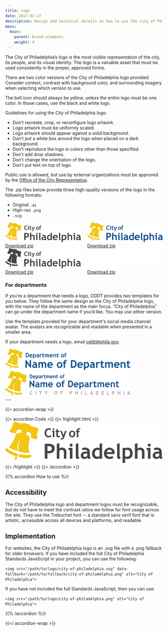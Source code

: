 ```yaml
---
title: Logo
date: 2017-01-27
description: Design and technical details on how to use the City of Philadelphia's official logo.
menu:
  main:
    parent: brand-elements
    weight: 4
---
```


The City of Philadelphia’s logo is the most visible representation of the city, its people, and its visual identity. The logo is a valuable asset that must be used consistently in the proper, approved forms.

There are two color versions of the City of Philadelphia logo provided. Consider context, contrast with background color, and surrounding imagery when selecting which version to use.

The bell icon should always be yellow, unless the entire logo must be one color. In those cases, use the black and white logo.

Guidelines for using the City of Philadelphia logo:

* Don’t recreate, crop, or reconfigure logo artwork.
* Logo artwork must be uniformly scaled.
* Logo artwork should appear against a solid background.
* Don’t put a white box around the logo when placed on a dark background.
* Don’t reproduce the logo in colors other than those specified.
* Don’t add drop shadows.
* Don’t change the orientation of the logo.
* Don’t put text on top of logo.

<p class="callout">Public use is allowed, but use by external organizations must be approved by the <a href="https://beta.phila.gov/departments/city-representative/">Office of the City Representative</a>.</p>

The .zip files below provide three high-quality versions of the logo in the following formats:

* Original `.ai`
* High-res `.png`
* `.svg`

<div class="border-list">
  <div class="row collapse">
    <div class="medium-12 columns border-list-items center">
      <div class="border-list-item valign pam">
        <img src="/img/logo/city-of-philadelphia.png" alt="City of Philadelphia" class="phxl pbm">
        <a href="/img/logo/standard.zip" class="button icon">
          <div class="valign">
            <i class="fa fa-download valign-cell"></i>
            <div class="button-label valign-cell">Download zip</div>
          </div>
        </a>
      </div>
      <div class="border-list-item valign pam">
        <img src="/img/logo/city-of-philadelphia-blue-text.png" alt="City of Philadelphia" class="phxl pbm">
        <a href="/img/logo/blue-text.zip" class="button icon">
          <div class="valign">
            <i class="fa fa-download valign-cell"></i>
            <div class="button-label valign-cell">Download zip</div>
          </div>
        </a>
      </div>
    </div>
    <div class="medium-12 columns center border-list-items">
      <div class="border-list-item valign pam">
        <img src="/img/logo/city-of-philadelphia-gray.png" alt="City of Philadelphia" class="phxl pbm">
        <a href="/img/logo/all-gray.zip" class="button icon">
          <div class="valign">
            <i class="fa fa-download valign-cell"></i>
            <div class="button-label valign-cell">Download zip</div>
          </div>
        </a>
      </div>
      <div class="border-list-item valign pam">
        <div class="bg-dark-gray mhxl">
          <img src="/img/logo/city-of-philadelphia-white.png" alt="City of Philadelphia" class="pas">
        </div>
        <a href="/img/logo/all-white.zip" class="button icon">
          <div class="valign">
            <i class="fa fa-download valign-cell"></i>
            <div class="button-label valign-cell">Download zip</div>
          </div>
        </a>
      </div>
    </div>
  </div>
</div>

### For departments
If you’re a department that needs a logo, ODDT provides two templates for you below. They follow the same design as the City of Philadelphia logo, with the name of the department as the main focus. “City of Philadelphia” can go under the department name if you’d like. You may use either version.

Use the template provided for your department's social media channel avatar. The avatars are recognizable and readable when presented in a smaller area.

If your department needs a logo, email <a href="mailto:oddt@phila.gov ">oddt@phila.gov</a>.

<div class="border-list">
  <div class="row collapse">
    <div class="medium-12 columns center border-list-items">
      <div class="border-list-item valign pam">
        <img src="/img/logo/city-of-philadelphia-department-logo-example.png" alt="Department logo example" class="phl pbm">
      </div>
    </div>
    <div class="medium-12 columns center border-list-items">
      <div class="border-list-item valign pam">
          <img src="/img/logo/city-of-philadelphia-department-logo-full-example.png" alt="Department logo example" class="phl pbm">
        </div>
    </div>
  </div>
</div>
---

{{< accordion-wrap >}}

{{< accordion Code >}}
{{< highlight html >}}
<a href="https://beta.phila.gov" class="logo" tabindex="0" aria-label="City of Philadelphia">
  <img src="/img/logo/city-of-philadelphia.svg" data-fallback="/img/logo/city-of-philadelphia.png" alt="City of Philadelphia">
</a>
{{< /highlight >}}
{{< /accordion >}}

{{% accordion How to use %}}
## Accessibility

The City of Philadelphia logo and department logos must be recognizable, but do not have to meet the contrast ratios we follow for font usage across the site. They use the Trebuchet font -- a standard sans serif font that is artistic, accessible across all devices and platforms, and readable.

## Implementation

For websites, the City of Philadelphia logo is an .svg file with a .png fallback for older browsers. If you have included the full City of Philadelphia Standards JavaScript in your project, you can use the following:

`<img src="/path/to/logo/city-of-philadelphia.svg" data-fallback="/path/to/fallback/city-of-philadelphia.png" alt="City of Philadelphia">`

If you have not included the full Standards JavaScript, then you can use:

`<img src="/path/to/logo/city-of-philadelphia.png" alt="City of Philadelphia">`

{{% /accordion %}}

{{</ accordion-wrap >}}
